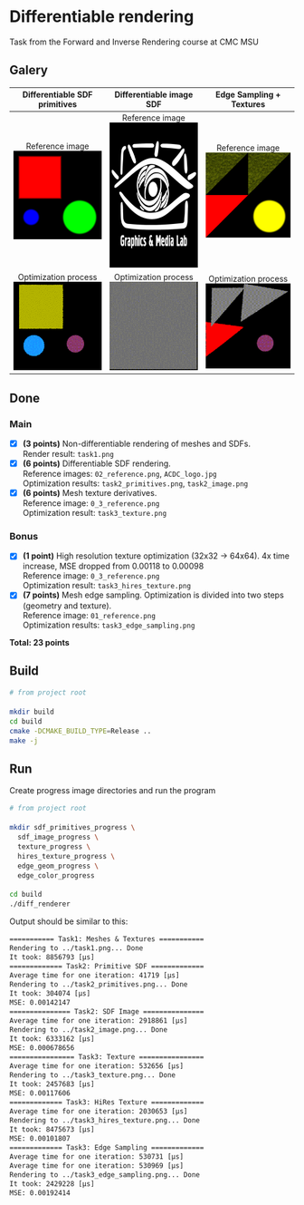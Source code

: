 # Differentiable rendering
Task from the Forward and Inverse Rendering course at CMC MSU

## Galery
| Differentiable SDF primitives                                                  | Differentiable image SDF                                                              | Edge Sampling + Textures                                                          |
|--------------------------------------------------------------------------------|---------------------------------------------------------------------------------------|-----------------------------------------------------------------------------------|
| <center>Reference image<br/>![Reference](02_reference.png)</center>            | <center>Reference image<br/><img src="logo_1k.png" width="256" height="256"></center> | <center>Reference image<br/>![Images](01_reference.png)</center>                  |
| <center>Optimization process<br/>![Reconstuction](viz/primitives.gif)</center> | <center>Optimization process<br/>![Reconstuction](viz/sdf_image.gif)</center>         | <center>Optimization process<br/>![Reconstuction](viz/edge_textures.gif)</center> |

## Done
### Main
- [x] **(3 points)** Non-differentiable rendering of meshes and SDFs.  
Render result: `task1.png`
- [x] **(6 points)** Differentiable SDF rendering.  
Reference images: `02_reference.png`, `ACDC_logo.jpg`  
Optimization results: `task2_primitives.png`, `task2_image.png`
- [x] **(6 points)** Mesh texture derivatives.  
Reference image: `0_3_reference.png`  
Optimization result: `task3_texture.png`
### Bonus
- [x] **(1 point)** High resolution texture optimization (32x32 -> 64x64). 4x time increase, MSE dropped from 0.00118 to 0.00098   
Reference image: `0_3_reference.png`    
Optimization result: `task3_hires_texture.png`
- [x] **(7 points)** Mesh edge sampling. Optimization is divided into two steps (geometry and texture).  
Reference image: `01_reference.png`  
Optimization results: `task3_edge_sampling.png`

**Total: 23 points**

## Build
```bash
# from project root

mkdir build
cd build
cmake -DCMAKE_BUILD_TYPE=Release ..
make -j
```

## Run
Create progress image directories and run the program
```bash
# from project root

mkdir sdf_primitives_progress \
  sdf_image_progress \
  texture_progress \
  hires_texture_progress \
  edge_geom_progress \
  edge_color_progress

cd build
./diff_renderer  
```

Output should be similar to this:
```
=========== Task1: Meshes & Textures ===========
Rendering to ../task1.png... Done
It took: 8856793 [µs]
============= Task2: Primitive SDF =============
Average time for one iteration: 41719 [µs]
Rendering to ../task2_primitives.png... Done
It took: 304074 [µs]
MSE: 0.00142147
=============== Task2: SDF Image ===============
Average time for one iteration: 2918861 [µs]
Rendering to ../task2_image.png... Done
It took: 6333162 [µs]
MSE: 0.000678656
================ Task3: Texture ================
Average time for one iteration: 532656 [µs]
Rendering to ../task3_texture.png... Done
It took: 2457683 [µs]
MSE: 0.00117606
============= Task3: HiRes Texture =============
Average time for one iteration: 2030653 [µs]
Rendering to ../task3_hires_texture.png... Done
It took: 8475673 [µs]
MSE: 0.00101807
============= Task3: Edge Sampling =============
Average time for one iteration: 530731 [µs]
Average time for one iteration: 530969 [µs]
Rendering to ../task3_edge_sampling.png... Done
It took: 2429228 [µs]
MSE: 0.00192414
```
